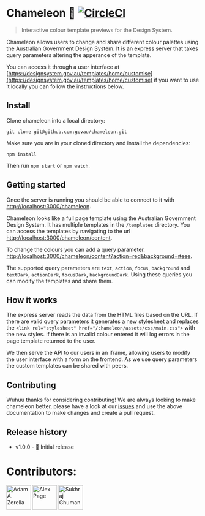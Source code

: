 # Chameleon 🦎  [![CircleCI](https://circleci.com/gh/govau/chameleon.svg?style=svg)](https://circleci.com/gh/govau/chameleon)

> Interactive colour template previews for the Design System.

Chameleon allows users to change and share different colour palettes using the Australian Government Design System. It is an express server that takes query parameters altering the apperance of the template. 

You can access it through a user interface at [https://designsystem.gov.au/templates/home/customise](https://designsystem.gov.au/templates/home/customise) if you want to use it locally you can follow the instructions below. 


## Install


Clone chameleon into a local directory:
```
git clone git@github.com:govau/chameleon.git
```

Make sure you are in your cloned directory and install the dependencies:

```node
npm install
```

Then run `npm start` or `npm watch`.


## Getting started

Once the server is running you should be able to connect to it with [http://localhost:3000/chameleon](http://localhost:3000/chameleon).

Chameleon looks like a full page template using the Australian Government Design System. It has multiple templates in the `/templates` directory. You can access the templates by navigating to the url [http://localhost:3000/chameleon/content](http://localhost:3000/chameleon/content).

To change the colours you can add a query parameter. [http://localhost:3000/chameleon/content?action=red&background=#eee](http://localhost:3000/chameleon/content?action=red&background=#eee).

The supported query parameters are `text`, `action`, `focus`, `background` and `textDark`, `actionDark`, `focusDark`, `backgroundDark`. Using these queries you can modify the templates and share them.


## How it works

The express server reads the data from the HTML files based on the URL. If there are valid query parameters it generates a new stylesheet and replaces the `<link rel="stylesheet" href="/chameleon/assets/css/main.css">` with the new styles. If there is an invalid colour entered it will log errors in the page template returned to the user.

We then serve the API to our users in an iframe, allowing users to modify the user interface with a form on the frontend. As we use query parameters the custom templates can be shared with peers.


## Contributing

Wuhuu thanks for considering contributing! We are always looking to make chameleon better, please have a look at our [issues](issues) and use the above documentation to make changes and create a pull request.


## Release history

- v1.0.0 - 🎉 Initial release


# Contributors:
<div style="display:inline;">
  <a href="https://github.com/adamzerella"><img width="64" height="64" src="https://avatars0.githubusercontent.com/u/1501560?s=460&v=4" alt="Adam A. Zerella"/></a>
  <a href="https://github.com/alex-page"><img width="64" height="64" src="https://avatars0.githubusercontent.com/u/19199063?s=460&v=4" alt="Alex Page"/></a>
  <a href="https://github.com/sukhrajghuman"><img width="64" height="64" src="https://avatars1.githubusercontent.com/u/20184809?s=460&v=4" alt="Sukhraj Ghuman"/></a>
</div>

